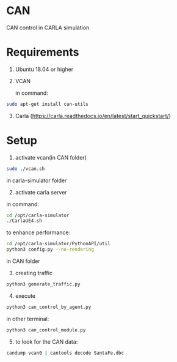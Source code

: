 # CAN
CAN control in CARLA simulation

# Requirements
1. Ubuntu 18.04 or higher
2. VCAN 
  
    in command:
  ```bash
  sudo apt-get install can-utils
  ```
3. Carla
(https://carla.readthedocs.io/en/latest/start_quickstart/)

# Setup
1. activate vcan(in CAN folder)

```bash
sudo ./vcan.sh
```

in carla-simulator folder


2. activate carla server

in command:

```bash
cd /opt/carla-simulator
./CarlaUE4.sh
```

to enhance performance:
```bash
cd /opt/carla-simulator/PythonAPI/util
python3 config.py --no-rendering
```


in CAN folder


3. creating traffic

```bash
python3 generate_traffic.py
```

4. execute 

```bash
python3 can_control_by_agent.py
```

in other terminal:

```bash
python3 can_control_module.py
```

5. to look for the CAN data:

```bash
candump vcan0 | cantools decode SantaFe.dbc

